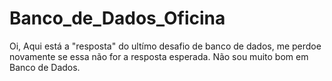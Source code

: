 # Banco_de_Dados_Oficina
Oi, Aqui está a "resposta" do ultímo desafio de banco de dados, me perdoe novamente se essa não for a resposta esperada. Não sou muito bom em Banco de Dados.
